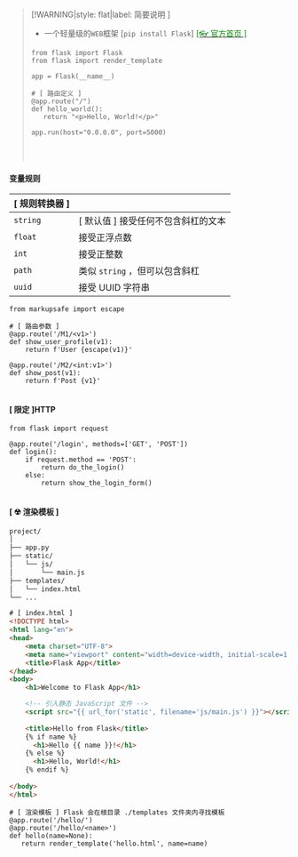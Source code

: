 <br/>

>[!WARNING|style: flat|label: 简要说明 ]
>
>- 一个轻量级的`WEB`框架 [`pip install Flask`] [<span style='color:#008B00'>[👓 官方首页 ]</span>](https://dormousehole.readthedocs.io/en/latest/quickstart.html ':target=_blank')
>
>```shell
>from flask import Flask
>from flask import render_template
>
>app = Flask(__name__)
>
># [ 路由定义 ]
>@app.route("/")
>def hello_world():
>    return "<p>Hello, World!</p>"
>
>app.run(host="0.0.0.0", port=5000)
>
>
>```
>
>
>
> <br/>





<!-- tabs:start -->

#### **变量规则**

| [ 规则转换器 ] |                                     |
| -------------- | ----------------------------------- |
| `string`       | [ 默认值 ] 接受任何不包含斜杠的文本 |
| `float`        | 接受正浮点数                        |
| `int`          | 接受正整数                          |
| `path`         | 类似 `string` ，但可以包含斜杠      |
| `uuid`         | 接受 UUID 字符串                    |

```shell
from markupsafe import escape

# [ 路由参数 ]
@app.route('/M1/<v1>')
def show_user_profile(v1):
    return f'User {escape(v1)}'

@app.route('/M2/<int:v1>')
def show_post(v1):
    return f'Post {v1}'


```



#### **[ 限定 ]HTTP**

```shell
from flask import request

@app.route('/login', methods=['GET', 'POST'])
def login():
    if request.method == 'POST':
        return do_the_login()
    else:
        return show_the_login_form()


```



#### **[ ☢ 渲染模板 ]**

```tex
project/
│
├── app.py
├── static/
│   └── js/
│       └── main.js
├── templates/
│   └── index.html
└── ...


```

```html
# [ index.html ]
<!DOCTYPE html>
<html lang="en">
<head>
    <meta charset="UTF-8">
    <meta name="viewport" content="width=device-width, initial-scale=1.0">
    <title>Flask App</title>
</head>
<body>
    <h1>Welcome to Flask App</h1>

    <!-- 引入静态 JavaScript 文件 -->
    <script src="{{ url_for('static', filename='js/main.js') }}"></script>
    
    <title>Hello from Flask</title>
    {% if name %}
      <h1>Hello {{ name }}!</h1>
    {% else %}
      <h1>Hello, World!</h1>
    {% endif %}
    
</body>
</html>


```



```shell
# [ 渲染模板 ] Flask 会在根目录 ./templates 文件夹内寻找模板
@app.route('/hello/')
@app.route('/hello/<name>')
def hello(name=None):
   return render_template('hello.html', name=name)


```





<!-- tabs:end -->

